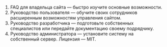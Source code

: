 1. FAQ для владельца сайта — быстро изучите основные возможности.
2. Руководство пользователя — обучите своих сотрудников расширенным возможностям управления сайтом.
3. Руководство разработчика — подготовьте собственных специалистов или передайте документацию своему подрядчику.
4. Руководство администратора — установите систему на собственный сервер.
Лицензия — MIT.
